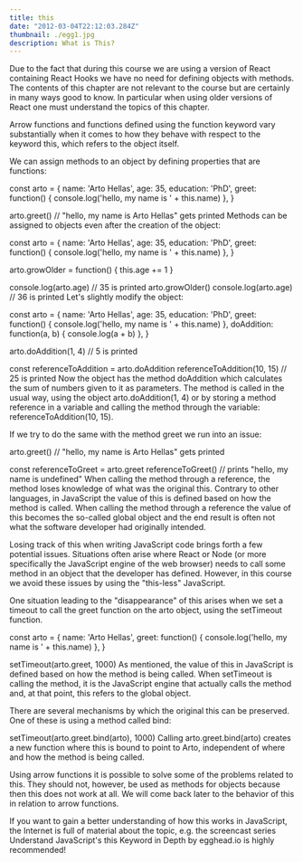 ```yaml
---
title: this
date: "2012-03-04T22:12:03.284Z"
thumbnail: ./egg1.jpg
description: What is This?
---
```


Due to the fact that during this course we are using a version of React containing React Hooks we have no need for defining objects with methods. The contents of this chapter are not relevant to the course but are certainly in many ways good to know. In particular when using older versions of React one must understand the topics of this chapter.

Arrow functions and functions defined using the function keyword vary substantially when it comes to how they behave with respect to the keyword this, which refers to the object itself.

We can assign methods to an object by defining properties that are functions:

const arto = {
name: 'Arto Hellas',
age: 35,
education: 'PhD',
greet: function() {
console.log('hello, my name is ' + this.name)
},
}

arto.greet() // "hello, my name is Arto Hellas" gets printed
Methods can be assigned to objects even after the creation of the object:

const arto = {
name: 'Arto Hellas',
age: 35,
education: 'PhD',
greet: function() {
console.log('hello, my name is ' + this.name)
},
}

arto.growOlder = function() {
this.age += 1
}

console.log(arto.age) // 35 is printed
arto.growOlder()
console.log(arto.age) // 36 is printed
Let's slightly modify the object:

const arto = {
name: 'Arto Hellas',
age: 35,
education: 'PhD',
greet: function() {
console.log('hello, my name is ' + this.name)
},
doAddition: function(a, b) {
console.log(a + b)
},
}

arto.doAddition(1, 4) // 5 is printed

const referenceToAddition = arto.doAddition
referenceToAddition(10, 15) // 25 is printed
Now the object has the method doAddition which calculates the sum of numbers given to it as parameters. The method is called in the usual way, using the object arto.doAddition(1, 4) or by storing a method reference in a variable and calling the method through the variable: referenceToAddition(10, 15).

If we try to do the same with the method greet we run into an issue:

arto.greet() // "hello, my name is Arto Hellas" gets printed

const referenceToGreet = arto.greet
referenceToGreet() // prints "hello, my name is undefined"
When calling the method through a reference, the method loses knowledge of what was the original this. Contrary to other languages, in JavaScript the value of this is defined based on how the method is called. When calling the method through a reference the value of this becomes the so-called global object and the end result is often not what the software developer had originally intended.

Losing track of this when writing JavaScript code brings forth a few potential issues. Situations often arise where React or Node (or more specifically the JavaScript engine of the web browser) needs to call some method in an object that the developer has defined. However, in this course we avoid these issues by using the "this-less" JavaScript.

One situation leading to the "disappearance" of this arises when we set a timeout to call the greet function on the arto object, using the setTimeout function.

const arto = {
name: 'Arto Hellas',
greet: function() {
console.log('hello, my name is ' + this.name)
},
}

setTimeout(arto.greet, 1000)
As mentioned, the value of this in JavaScript is defined based on how the method is being called. When setTimeout is calling the method, it is the JavaScript engine that actually calls the method and, at that point, this refers to the global object.

There are several mechanisms by which the original this can be preserved. One of these is using a method called bind:

setTimeout(arto.greet.bind(arto), 1000)
Calling arto.greet.bind(arto) creates a new function where this is bound to point to Arto, independent of where and how the method is being called.

Using arrow functions it is possible to solve some of the problems related to this. They should not, however, be used as methods for objects because then this does not work at all. We will come back later to the behavior of this in relation to arrow functions.

If you want to gain a better understanding of how this works in JavaScript, the Internet is full of material about the topic, e.g. the screencast series Understand JavaScript's this Keyword in Depth by egghead.io is highly recommended!
